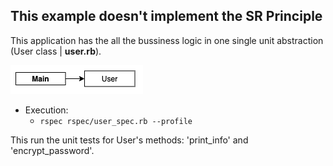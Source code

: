 ## This example doesn't implement the SR Principle

This application has the all the bussiness logic in one single unit abstraction (User class | **user.rb**).

![Wrong SRP diagram](https://github.com/AldoFusterTurpin/Solid_Principles_Python/blob/main/src/SRP/wrong/wrong.png)

- Execution:
  - `rspec rspec/user_spec.rb --profile`

This run the unit tests for User's methods: 'print_info' and 'encrypt_password'.

